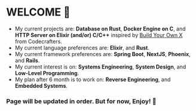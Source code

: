 # WELCOME 👐

- My current projects are: **Database on Rust**, **Docker Engine on C**, and **HTTP Server on Elixir (and/or) C/C++** inspired by [Build Your Own X](https://github.com/codecrafters-io/build-your-own-x) from Codecrafters.
- My current language preferences are: **Elixir**, and **Rust**.
- My current framework preferences are: **Spring Boot**, **NextJS**, **Phoenix**, and **Rails**.
- My current interest is on: **Systems Engineering**, **System Design**, and **Low-Level Programming**.
- My plan after 6 month is to work on: **Reverse Engineering**, and **Embedded Systems**.

### Page will be updated in order. But for now, Enjoy! 🙌
